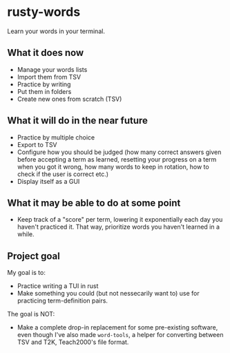 # rusty-words

Learn your words in your terminal.

## What it does now
- Manage your words lists
- Import them from TSV
- Practice by writing
- Put them in folders
- Create new ones from scratch (TSV)

## What it will do in the near future
- Practice by multiple choice
- Export to TSV
- Configure how you should be judged (how many correct answers given before
  accepting a term as learned, resetting your progress on a term when you got it
  wrong, how many words to keep in rotation, how to check if the user is correct etc.)
- Display itself as a GUI

## What it may be able to do at some point
- Keep track of a "score" per term, lowering it exponentially each day you
  haven't practiced it. That way, prioritize words you haven't learned in a
  while.

## Project goal
My goal is to:
- Practice writing a TUI in rust
- Make something you could (but not nessecarily want to) use for practicing
  term-definition pairs.

The goal is NOT:
- Make a complete drop-in replacement for some pre-existing software, even
  though I've also made `word-tools`, a helper for converting between TSV and
  T2K, Teach2000's file format.

